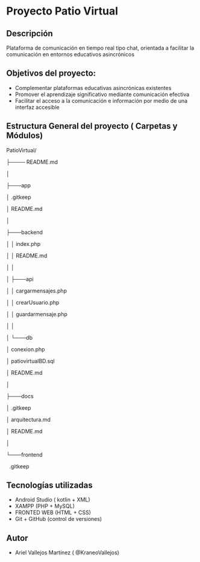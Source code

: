# Proyecto Patio Virtual

## Descripción

Plataforma de comunicación en tiempo real tipo chat, orientada a facilitar la comunicación en entornos educativos asincrónicos

## Objetivos del proyecto:

* Complementar plataformas educativas asincrónicas existentes
* Promover el aprendizaje significativo mediante comunicación efectiva
* Facilitar el acceso a la comunicación e información por medio de una interfaz accesible

## Estructura General del proyecto ( Carpetas y Módulos)



PatioVirtual/

├──── README.md

│

├───app

│       .gitkeep

│       README.md

│

├───backend

│   │   index.php

│   │   README.md

│   │

│   ├───api

│   │       cargarmensajes.php

│   │       crearUsuario.php

│   │       guardarmensaje.php

│   │

│   └───db

│           conexion.php

│           patiovirtualBD.sql

│           README.md

│

├───docs

│       .gitkeep

│       arquitectura.md

│       README.md

│

└───frontend

&nbsp;       .gitkeep



## Tecnologías utilizadas

* Android Studio ( kotlin + XML)
* XAMPP (PHP + MySQL)
* FRONTED WEB (HTML + CSS)
* Git + GitHub (control de versiones)

## Autor

* Ariel Vallejos Martínez ( @KraneoVallejos)
